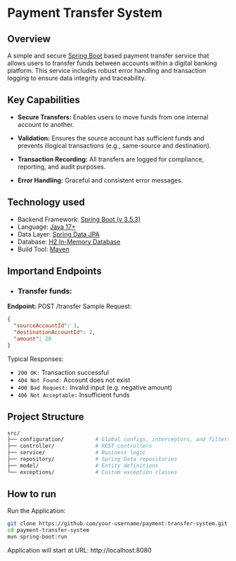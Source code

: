 # Payment Transfer System

## Overview
A simple and secure [Spring Boot](https://spring.io/projects/spring-boot "Spring Boot") based payment transfer service that allows users to transfer funds between accounts within a digital banking platform. This service includes robust error handling and transaction logging to ensure data integrity and traceability.

## Key Capabilities
- **Secure Transfers:** Enables users to move funds from one internal account to another.

- **Validation:** Ensures the source account has sufficient funds and prevents illogical transactions (e.g., same-source and destination).

- **Transaction Recording:** All transfers are logged for compliance, reporting, and audit purposes.

- **Error Handling:** Graceful and consistent error messages.


## Technology used
- Backend Framework: [Spring Boot (v 3.5.3)](https://spring.io/blog/2025/06/19/spring-boot-3-5-3-available-now "Spring Boot (v 3.5.3)")
- Language: [Java 17+](https://www.oracle.com/java/technologies/javase/jdk17-archive-downloads.html "Java 17+")
- Data Layer: [Spring Data JPA](https://spring.io/projects/spring-data-jpa "Spring Data JPA")
- Database: [H2 In-Memory  Database](https://www.h2database.com/html/main.html "H2 In-Memory  Database")
- Build Tool: [Maven](https://maven.apache.org/ "Maven")

## Importand Endpoints

- ### Transfer funds:
**Endpoint:** POST /transfer
Sample Request:
```json
{
  "sourceAccountId": 1,
  "destinationAccountId": 2,
  "amount": 20
}
```
Typical Responses:
- ```200 OK:``` Transaction successful
- ```404 Not Found:``` Account does not exist
- ```400 Bad Request:``` Invalid input (e.g. negative amount)
- ```406 Not Acceptable:``` Insufficient funds


## Project Structure
```bash
src/
├── configuration/          # Global configs, interceptors, and filters
├── controller/             # REST controllers
├── service/                # Business logic
├── repository/             # Spring Data repositories
├── model/                  # Entity definitions
└── exceptions/             # Custom exception classes
```

## How to run
Run the Application:
```bash
git clone https://github.com/your-username/payment-transfer-system.git
cd payment-transfer-system
mvn spring-boot:run
```
Application will start at URL: http://localhost:8080

